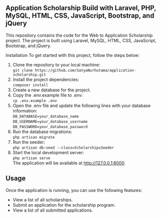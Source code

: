 ## Application Scholarship Build with Laravel, PHP, MySQL, HTML, CSS, JavaScript, Bootstrap, and jQuery

This repository contains the code for the Web to Application Scholarship project. The project is built using Laravel, MySQL, HTML, CSS, JavaScript, Bootstrap, and jQuery.

Installation
To get started with this project, follow the steps below:
  1. Clone the repository to your local machine:<br />
  `git clone https://github.com/SatyaNurhutama/application-scholarship.git`
  2. Install the project dependencies:<br />
  `composer install`
  3. Create a new database for the project.<br />
  4. Copy the .env.example file to .env:<br />
  `cp .env.example .env`
  6. Open the .env file and update the following lines with your database information:<br />
  `DB_DATABASE=your_database_name`<br />
  `DB_USERNAME=your_database_username`<br />
  `DB_PASSWORD=your_database_password`<br />
  7. Run the database migrations:<br />
    `php artisan migrate`<br />
  8. Run the seeder:<br />
    `php artisan db:seed --class=ScholarshipsSeeder`<br />
  9. Start the local development server:<br />
    `php artisan serve`<br />
    The application will be available at http://127.0.0.1:8000.
    
## Usage

Once the application is running, you can use the following features:

- View a list of all scholarships.
- Submit an application for the scholarship program.
- View a list of all submitted applications.
    
